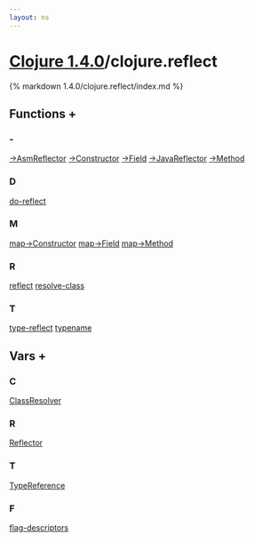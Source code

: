 ```yaml
---
layout: ns
---
```

# [Clojure 1.4.0](../)/clojure.reflect

{% markdown 1.4.0/clojure.reflect/index.md %}





## Functions <a id="ff">+</a>

<div id="fns" markdown="1">

### -
[->AsmReflector](./DASH__GT_AsmReflector/)
[->Constructor](./DASH__GT_Constructor/)
[->Field](./DASH__GT_Field/)
[->JavaReflector](./DASH__GT_JavaReflector/)
[->Method](./DASH__GT_Method/)

### D
[do-reflect](./do_DASH_reflect/)

### M
[map->Constructor](./map_DASH__GT_Constructor/)
[map->Field](./map_DASH__GT_Field/)
[map->Method](./map_DASH__GT_Method/)

### R
[reflect](./reflect/)
[resolve-class](./resolve_DASH_class/)

### T
[type-reflect](./type_DASH_reflect/)
[typename](./typename/)

</div>


## Vars <a id="vf">+</a>

<div id="vars" markdown="1">

### C
[ClassResolver](./ClassResolver/)

### R
[Reflector](./Reflector/)

### T
[TypeReference](./TypeReference/)

### F
[flag-descriptors](./flag_DASH_descriptors/)

</div>
